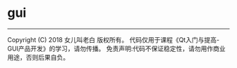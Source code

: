 # gui
-------------------------------------------------------------------------
Copyright (C) 2018 女儿叫老白
版权所有。
代码仅用于课程《Qt入门与提高-GUI产品开发》的学习，请勿传播。
免责声明:代码不保证稳定性，请勿用作商业用途，否则后果自负。
